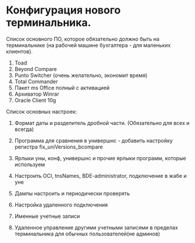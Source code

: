 # Конфигурация нового терминальника.

Список основного ПО, которое обязательно должно быть на терминальнике \(на рабочей машине бухгалтера - для маленьких клиентов\).

1. Toad
2.  Beyond Compare
3.  Punto Switcher \(очень желательно, экономит время\)
4.  Total Commander
5.  Пакет ms Office полный с активацией
6.  Архиватор Winrar
7.  Oracle Client 10g

Список основных настроек:

1. Формат даты и разделитель дробной части. \(Обязательно для всех и всегда\)

2. Программа для сравнения в универшнс - добавить настройку регистра fix\_uniVersions\_bcompare 

3. Ярлыки уны, конф, универшнс и прочие ярлыки программ, которые используем

4. Настроить OCI, tnsNames, BDE-administrator, подключение в жабе и уне

5. Дампы настроить и периодически проверять

6. Настройка удаленного подключения

7. Именные учетные записи

8. Удаленное управление другими учетными записями в пределах терминальника для обычных пользователей\(не админов\)

